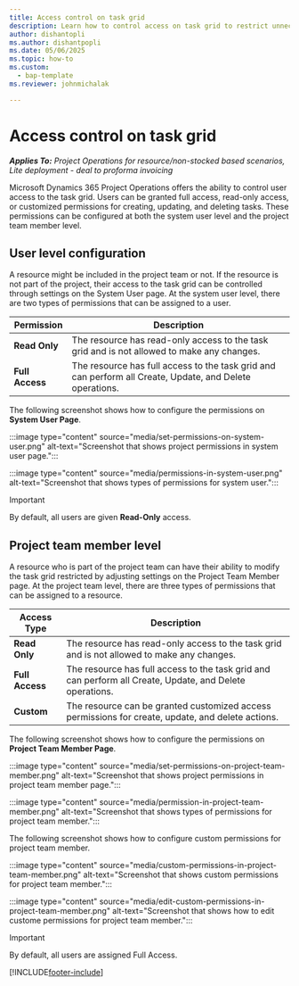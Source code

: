 ```yaml
---
title: Access control on task grid 
description: Learn how to control access on task grid to restrict unnecessary changes
author: dishantopli
ms.author: dishantpopli
ms.date: 05/06/2025
ms.topic: how-to
ms.custom: 
  - bap-template
ms.reviewer: johnmichalak

---
```


# Access control on task grid

_**Applies To:** Project Operations for resource/non-stocked based scenarios, Lite deployment - deal to proforma invoicing_

Microsoft Dynamics 365 Project Operations offers the ability to control user access to the task grid. Users can be granted full access, read-only access, or customized permissions for creating, updating, and deleting tasks. These permissions can be configured at both the system user level and the project team member level.


## User level configuration

A resource might be included in the project team or not. If the resource is not part of the project, their access to the task grid can be controlled through settings on the System User page. At the system user level, there are two types of permissions that can be assigned to a user.

| **Permission** | **Description** |
| --- | --- |
| **Read Only** | The resource has read-only access to the task grid and is not allowed to make any changes.|
| **Full Access** | The resource has full access to the task grid and can perform all Create, Update, and Delete operations.|

The following screenshot shows how to configure the permissions on **System User Page**.

:::image type="content" source="media/set-permissions-on-system-user.png" alt-text="Screenshot that shows project permissions in system user page.":::

:::image type="content" source="media/permissions-in-system-user.png" alt-text="Screenshot that shows types of permissions for system user.":::

> [!IMPORTANT]
> By default, all users are given **Read-Only** access.

## Project team member level

A resource who is part of the project team can have their ability to modify the task grid restricted by adjusting settings on the Project Team Member page. At the project team level, there are three types of permissions that can be assigned to a resource. 

| **Access Type** | **Description** |
| --- | --- |
| **Read Only** | The resource has read-only access to the task grid and is not allowed to make any changes.|
| **Full Access** | The resource has full access to the task grid and can perform all Create, Update, and Delete operations.|
| **Custom** | The resource can be granted customized access permissions for create, update, and delete actions.|

The following screenshot shows how to configure the permissions on **Project Team Member Page**.

:::image type="content" source="media/set-permissions-on-project-team-member.png" alt-text="Screenshot that shows project permissions in project team member page.":::

:::image type="content" source="media/permission-in-project-team-member.png" alt-text="Screenshot that shows types of permissions for project team member.":::

The following screenshot shows how to configure custom permissions for project team member.

:::image type="content" source="media/custom-permissions-in-project-team-member.png" alt-text="Screenshot that shows custom permissions for project team member.":::

:::image type="content" source="media/edit-custom-permissions-in-project-team-member.png" alt-text="Screenshot that shows how to edit custome permissions for project team member.":::

> [!IMPORTANT]
> By default, all users are assigned Full Access.



[!INCLUDE[footer-include](../includes/footer-banner.md)]
